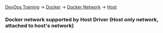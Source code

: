 [DevOps Training](../../index.md) -> [Docker](../index.md) -> [Docker Network](index.md) -> [Host](.)

### Docker network supported by Host Driver (Host only network, attached to host's network)
